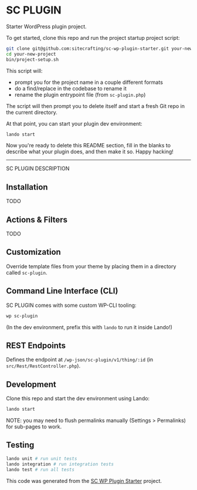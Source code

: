 # SC PLUGIN

Starter WordPress plugin project.

To get started, clone this repo and run the project startup project script:

```sh
git clone git@github.com:sitecrafting/sc-wp-plugin-starter.git your-new-project
cd your-new-project
bin/project-setup.sh
```

This script will:
* prompt you for the project name in a couple different formats
* do a find/replace in the codebase to rename it
* rename the plugin entrypoint file (from `sc-plugin.php`)

The script will then prompt you to delete itself and start a fresh Git repo in the current directory.

At that point, you can start your plugin dev environment:

```sh
lando start
```

Now you're ready to delete this README section, fill in the blanks to describe what your plugin does, and then make it so. Happy hacking!

---

SC PLUGIN DESCRIPTION

## Installation

TODO

## Actions & Filters

TODO

## Customization

Override template files from your theme by placing them in a directory called `sc-plugin`.

## Command Line Interface (CLI)

SC PLUGIN comes with some custom WP-CLI tooling:

```sh
wp sc-plugin
```

(In the dev environment, prefix this with `lando` to run it inside Lando!)

## REST Endpoints

Defines the endpoint at `/wp-json/sc-plugin/v1/thing/:id` (in `src/Rest/RestController.php`).

## Development

Clone this repo and start the dev environment using Lando:

```sh
lando start
```

NOTE: you may need to flush permalinks manually (Settings > Permalinks) for sub-pages to work.

## Testing

```sh
lando unit # run unit tests
lando integration # run integration tests
lando test # run all tests
```

This code was generated from the [SC WP Plugin Starter](https://github.com/sitecrafting/sc-wp-plugin-starter) project.
